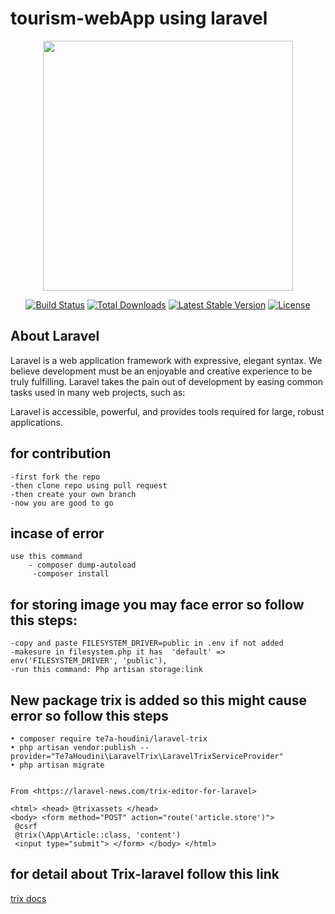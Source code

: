 
# tourism-webApp using laravel


<p align="center"><a href="https://laravel.com" target="_blank"><img src="https://raw.githubusercontent.com/laravel/art/master/logo-lockup/5%20SVG/2%20CMYK/1%20Full%20Color/laravel-logolockup-cmyk-red.svg" width="400"></a></p>

<p align="center">
<a href="https://travis-ci.org/laravel/framework"><img src="https://travis-ci.org/laravel/framework.svg" alt="Build Status"></a>
<a href="https://packagist.org/packages/laravel/framework"><img src="https://poser.pugx.org/laravel/framework/d/total.svg" alt="Total Downloads"></a>
<a href="https://packagist.org/packages/laravel/framework"><img src="https://poser.pugx.org/laravel/framework/v/stable.svg" alt="Latest Stable Version"></a>
<a href="https://packagist.org/packages/laravel/framework"><img src="https://poser.pugx.org/laravel/framework/license.svg" alt="License"></a>
</p>

## About Laravel

Laravel is a web application framework with expressive, elegant syntax. We believe development must be an enjoyable and creative experience to be truly fulfilling. Laravel takes the pain out of development by easing common tasks used in many web projects, such as:

Laravel is accessible, powerful, and provides tools required for large, robust applications.

## for contribution
    -first fork the repo
    -then clone repo using pull request
    -then create your own branch 
    -now you are good to go
## incase of error </br>
    use this command
        - composer dump-autoload
         -composer install

  ## for storing image you may face error so follow this steps:
    -copy and paste FILESYSTEM_DRIVER=public in .env if not added
    -makesure in filesystem.php it has  'default' => env('FILESYSTEM_DRIVER', 'public'),
    -run this command: Php artisan storage:link 

     

 ## New package trix is added so this might cause error so follow this steps
      

	• composer require te7a-houdini/laravel-trix
	• php artisan vendor:publish --provider="Te7aHoudini\LaravelTrix\LaravelTrixServiceProvider"
	• php artisan migrate
	

    From <https://laravel-news.com/trix-editor-for-laravel> 

    <html> <head> @trixassets </head> 
    <body> <form method="POST" action="route('article.store')">
     @csrf
     @trix(\App\Article::class, 'content')
     <input type="submit"> </form> </body> </html>
 ## for detail about Trix-laravel follow this link
 <a href="https://github.com/amaelftah/laravel-trix">trix docs</a>
 
